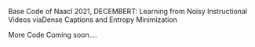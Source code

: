 Base Code of Naacl 2021, DECEMBERT: Learning from Noisy Instructional Videos viaDense Captions and Entropy Minimization

More Code Coming soon....

